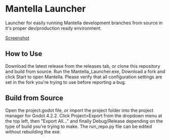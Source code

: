 # Mantella Launcher

Launcher for easily running Mantella development branches from source in it's proper dev/production ready environment.

[Screenshot]()

## How to Use

Download the latest release from the releases tab, or clone this repository and build from source. Run the Mantella_Launcher.exe, Download a fork and click Start to open Mantella. Please verify that all configuration settings are set in the fork you're trying to use before reporting a bug.

## Build from Source

Open the project.godot file, or import the project folder into the project manager for Godot 4.2.2. Click Project>Export from the dropdown menu at the top left, then "Export All..." and finally Debug/Release depending on the type of build you're trying to make. The run_repo.py file can be edited without rebuilding the exe.